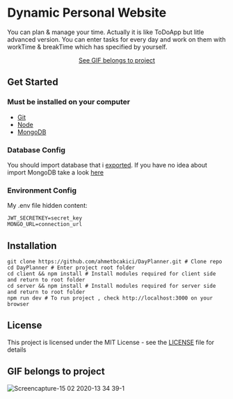 # Dynamic Personal Website

You can plan & manage your time. Actually it is like ToDoApp but litle advanced version. You can enter tasks for every day and work on them with workTime & breakTime which has specified by yourself.
<div align="center">
<a href="#gif-belongs-to-project">See GIF belongs to project</a>
</div>

## Get Started

### Must be installed on your computer
* [Git](https://git-scm.com/downloads)
* [Node](https://nodejs.org)
* [MongoDB](https://www.mongodb.com/download-center)

### Database Config
You should import database that i [exported](https://github.com/ahmetbcakici/DayPlanner/tree/master/DayPlannerDATABASE). If you have no idea about import MongoDB take a look [here](https://stackoverflow.com/questions/11255630/how-to-export-all-collections-in-mongodb)

### Environment Config
My .env file hidden content:<br>
```
JWT_SECRETKEY=secret_key
MONGO_URL=connection_url
```

## Installation
```
git clone https://github.com/ahmetbcakici/DayPlanner.git # Clone repo
cd DayPlanner # Enter project root folder
cd client && npm install # Install modules required for client side and return to root folder
cd server && npm install # Install modules required for server side and return to root folder
npm run dev # To run project , check http://localhost:3000 on your browser
```

## License
This project is licensed under the MIT License - see the [LICENSE](LICENSE) file for details

## GIF belongs to project
![Screencapture-15 02 2020-13 34 39-1](https://user-images.githubusercontent.com/36089310/74587501-3eaf7980-5004-11ea-8023-7ff5f309c245.gif)


